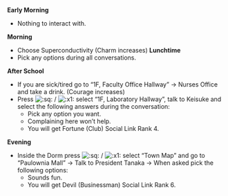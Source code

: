 **Early Morning**

- Nothing to interact with.

**Morning**

- Choose Superconductivity (Charm increases)
  **Lunchtime**
- Pick any options during all conversations.

**After School**

- If you are sick/tired go to “1F, Faculty Office Hallway” -> Nurses Office and take a drink. (Courage increases)
- Press ![:sq:](https://www.powerpyx.com/wp-includes/images/smilies/square.png) / ![:x1:](https://www.powerpyx.com/wp-includes/images/smilies/x1.png) select “1F, Laboratory Hallway”, talk to Keisuke and select the following answers during the conversation:
  - Pick any option you want.
  - Complaining here won’t help.
  - You will get Fortune (Club) Social Link Rank 4.

**Evening**

- Inside the Dorm press ![:sq:](https://www.powerpyx.com/wp-includes/images/smilies/square.png) / ![:x1:](https://www.powerpyx.com/wp-includes/images/smilies/x1.png) select “Town Map” and go to “Paulownia Mall” -> Talk to President Tanaka -> When asked pick the following options:
  - Sounds fun.
  - You will get Devil (Businessman) Social Link Rank 6.
